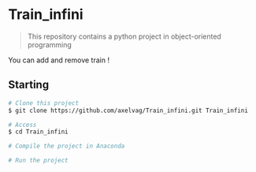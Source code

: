# Train_infini

> This repository contains a python project in object-oriented programming

You can add and remove train !

## Starting ##

```bash
# Clone this project
$ git clone https://github.com/axelvag/Train_infini.git Train_infini

# Access
$ cd Train_infini

# Compile the project in Anaconda

# Run the project

```
